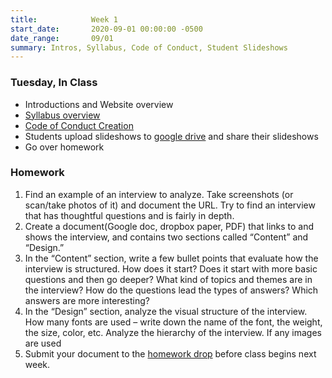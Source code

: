 ```yaml
---
title:            Week 1
start_date:       2020-09-01 00:00:00 -0500
date_range:       09/01
summary: Intros, Syllabus, Code of Conduct, Student Slideshows
---
```


### Tuesday, In Class

- Introductions and Website overview
- [Syllabus overview](https://paper.dropbox.com/doc/Core-1-Interaction-Syllabus--A6zYzW4Gdtip24m7ni1TcTHXAQ-jkjQyHlroigrKm5RmLCFs)
- [Code of Conduct Creation](https://paper.dropbox.com/doc/F20-Core-Interaction-1-Code-of-Conduct--A6xleeNlU4eEYcSBfVd8K~0YAQ-60w16iII6a9Z7LD5YEU1C)
- Students upload slideshows to [google drive](https://drive.google.com/drive/folders/1kmLG4L98WP66aRHY0KIzz_0D3q5HEJKc?usp=sharing) and share their slideshows
- Go over homework

### Homework
1. Find an example of an interview to analyze. Take screenshots (or scan/take photos of it) and document the URL. Try to find an interview that has thoughtful questions and is fairly in depth.
2. Create a document(Google doc, dropbox paper, PDF) that links to and shows the interview, and contains two sections called “Content” and “Design.”
3. In the “Content” section, write a few bullet points that evaluate how the interview is structured. How does it start? Does it start with more basic questions and then go deeper? What kind of topics and themes are in the interview? How do the questions lead the types of answers? Which answers are more interesting?
4. In the “Design” section, analyze the visual structure of the interview. How many fonts are used – write down the name of the font, the weight, the size, color, etc. Analyze the hierarchy of the interview. If any images are used
5. Submit your document to the [homework drop](https://drive.google.com/drive/folders/1kmLG4L98WP66aRHY0KIzz_0D3q5HEJKc?usp=sharing) before class begins next week.
